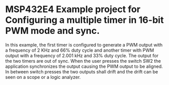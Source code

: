 # MSP432E4 Example project for Configuring a multiple timer in 16-bit PWM mode and sync.

In this example, the first timer is configured to generate a PWM output with a frequency of
 2 KHz and 66% duty cycle and another timer with PWM output with a frequency of 2.001 kHz 
 and 33% duty cycle. The output for the two timers are out of sync. When the user presses 
 the switch SW2 the application synchronizes the output causing the PWM output to be aligned.
 In between switch presses the two outputs shall drift and the drift can be seen on a scope
 or a logic analyzer.